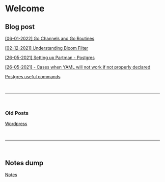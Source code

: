 # Welcome

## Blog post

[[06-01-2022] Go Channels and Go Routines](blogs/go/channels.md)

[[02-12-2021] Understanding Bloom Filter](blogs/bloom_filter/bloom_filter.md)

[[26-05-2021] Setting up Partman - Postgres](blogs/setting_up_partman/setting_up_partman.md)

[[26-05-2021] - Cases when YAML will not work if not properly declared](blogs/Cases_when_YAML_will_not_work_if_not_properly_declared.md)

[Postgres useful commands](blogs/postgres_useful_commands.md)

<br>
<hr>
<br>

### Old Posts

[Wordpress](https://samratkashipathi.wordpress.com/)

<br>
<hr>
<br>

## Notes dump

[Notes](blogs/notes.md)
